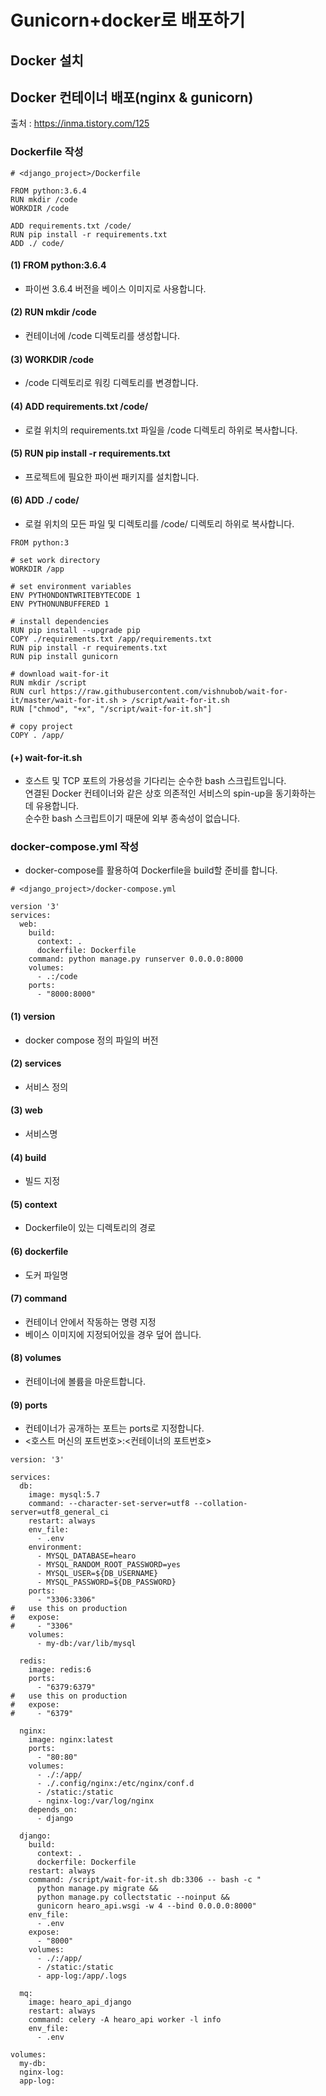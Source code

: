 # Gunicorn+docker로 배포하기  
## Docker 설치  

## Docker 컨테이너 배포(nginx & gunicorn)  
출처 : https://inma.tistory.com/125  

### Dockerfile 작성  
```
# <django_project>/Dockerfile

FROM python:3.6.4
RUN mkdir /code
WORKDIR /code

ADD requirements.txt /code/
RUN pip install -r requirements.txt
ADD ./ code/
```  
#### (1) FROM python:3.6.4  
* 파이썬 3.6.4 버전을 베이스 이미지로 사용합니다.  

#### (2) RUN mkdir /code  
* 컨테이너에 /code 디렉토리를 생성합니다.  

#### (3) WORKDIR /code  
* /code 디렉토리로 워킹 디렉토리를 변경합니다.  

#### (4) ADD requirements.txt /code/  
* 로컬 위치의 requirements.txt 파일을 /code 디렉토리 하위로 복사합니다.  

#### (5) RUN pip install -r requirements.txt  
* 프로젝트에 필요한 파이썬 패키지를 설치합니다.  

#### (6) ADD ./ code/  
* 로컬 위치의 모든 파일 및 디렉토리를 /code/ 디렉토리 하위로 복사합니다.  


```
FROM python:3

# set work directory
WORKDIR /app

# set environment variables
ENV PYTHONDONTWRITEBYTECODE 1
ENV PYTHONUNBUFFERED 1

# install dependencies
RUN pip install --upgrade pip
COPY ./requirements.txt /app/requirements.txt
RUN pip install -r requirements.txt
RUN pip install gunicorn

# download wait-for-it
RUN mkdir /script
RUN curl https://raw.githubusercontent.com/vishnubob/wait-for-it/master/wait-for-it.sh > /script/wait-for-it.sh
RUN ["chmod", "+x", "/script/wait-for-it.sh"]

# copy project
COPY . /app/
```  

#### (+) wait-for-it.sh  
* 호스트 및 TCP 포트의 가용성을 기다리는 순수한 bash 스크립트입니다.  
연결된 Docker 컨테이너와 같은 상호 의존적인 서비스의 spin-up을 동기화하는 데 유용합니다.  
순수한 bash 스크립트이기 때문에 외부 종속성이 없습니다.  


### docker-compose.yml 작성  
* docker-compose를 활용하여 Dockerfile을 build할 준비를 합니다.  

```
# <django_project>/docker-compose.yml

version '3'
services:
  web:
    build:
      context: .
      dockerfile: Dockerfile
    command: python manage.py runserver 0.0.0.0:8000
    volumes:
      - .:/code
    ports:
      - "8000:8000"
```  

#### (1) version  
* docker compose 정의 파일의 버전  

#### (2) services
* 서비스 정의  

#### (3) web  
* 서비스명  

#### (4) build
* 빌드 지정  

#### (5) context
* Dockerfile이 있는 디렉토리의 경로  

#### (6) dockerfile
* 도커 파일명  

#### (7) command  
* 컨테이너 안에서 작동하는 명령 지정
* 베이스 이미지에 지정되어있을 경우 덮어 씁니다.  

#### (8) volumes  
* 컨테이너에 볼륨을 마운트합니다.  

#### (9) ports
* 컨테이너가 공개하는 포트는 ports로 지정합니다.
* <호스트 머신의 포트번호>:<컨테이너의 포트번호>

```
version: '3'

services:
  db:
    image: mysql:5.7
    command: --character-set-server=utf8 --collation-server=utf8_general_ci
    restart: always
    env_file:
      - .env
    environment:
      - MYSQL_DATABASE=hearo
      - MYSQL_RANDOM_ROOT_PASSWORD=yes
      - MYSQL_USER=${DB_USERNAME}
      - MYSQL_PASSWORD=${DB_PASSWORD}
    ports:
      - "3306:3306"
#   use this on production
#   expose:
#     - "3306"
    volumes:
      - my-db:/var/lib/mysql

  redis:
    image: redis:6
    ports:
      - "6379:6379"
#   use this on production
#   expose:
#     - "6379"

  nginx:
    image: nginx:latest
    ports:
      - "80:80"
    volumes:
      - ./:/app/
      - ./.config/nginx:/etc/nginx/conf.d
      - /static:/static
      - nginx-log:/var/log/nginx
    depends_on:
      - django

  django:
    build:
      context: .
      dockerfile: Dockerfile
    restart: always
    command: /script/wait-for-it.sh db:3306 -- bash -c "
      python manage.py migrate &&
      python manage.py collectstatic --noinput &&
      gunicorn hearo_api.wsgi -w 4 --bind 0.0.0.0:8000"
    env_file:
      - .env
    expose:
      - "8000"
    volumes:
      - ./:/app/
      - /static:/static
      - app-log:/app/.logs

  mq:
    image: hearo_api_django
    restart: always
    command: celery -A hearo_api worker -l info
    env_file:
      - .env

volumes:
  my-db:
  nginx-log:
  app-log:
```
